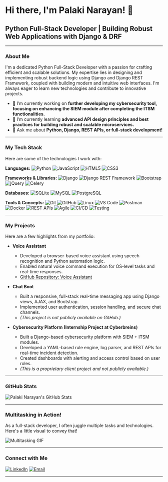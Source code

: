 # Hi there, I'm Palaki Narayan! 👋

## Python Full-Stack Developer | Building Robust Web Applications with Django & DRF

---

### About Me

I'm a dedicated Python Full-Stack Developer with a passion for crafting efficient and scalable solutions. My expertise lies in designing and implementing robust backend logic using Django and Django REST Framework, coupled with building modern and intuitive web interfaces. I'm always eager to learn new technologies and contribute to innovative projects.

-   🔭 I’m currently working on **further developing my cybersecurity tool, focusing on enhancing the SIEM module after completing the ITSM functionalities.**
-   🌱 I’m currently learning **advanced API design principles and best practices for building robust and scalable microservices.**
-   💬 Ask me about **Python, Django, REST APIs, or full-stack development!**

---

### My Tech Stack

Here are some of the technologies I work with:

**Languages:**
![Python](https://img.shields.io/badge/Python-3776AB?style=for-the-badge&logo=python&logoColor=white)
![JavaScript](https://img.shields.io/badge/JavaScript-F7DF1E?style=for-the-badge&logo=javascript&logoColor=black)
![HTML5](https://img.shields.io/badge/HTML5-E34F26?style=for-the-badge&logo=html5&logoColor=white)
![CSS3](https://img.shields.io/badge/CSS3-1572B6?style=for-the-badge&logo=css3&logoColor=white)

**Frameworks & Libraries:**
![Django](https://img.shields.io/badge/Django-092E20?style=for-the-badge&logo=django&logoColor=white)
![Django REST Framework](https://img.shields.io/badge/DRF-092E20?style=for-the-badge&logo=django&logoColor=white)
![Bootstrap](https://img.shields.io/badge/Bootstrap-7952B3?style=for-the-badge&logo=bootstrap&logoColor=white)
![jQuery](https://img.shields.io/badge/jQuery-0769AD?style=for-the-badge&logo=jquery&logoColor=white)
![Celery](https://img.shields.io/badge/Celery-37812D?style=for-the-badge&logo=celery&logoColor=white)

**Databases:**
![SQLite](https://img.shields.io/badge/SQLite-07405E?style=for-the-badge&logo=sqlite&logoColor=white)
![MySQL](https://img.shields.io/badge/MySQL-4479A1?style=for-the-badge&logo=mysql&logoColor=white)
![PostgreSQL](https://img.shields.io/badge/PostgreSQL-316192?style=for-the-badge&logo=postgresql&logoColor=white)

**Tools & Concepts:**
![Git](https://img.shields.io/badge/Git-F05032?style=for-the-badge&logo=git&logoColor=white)
![GitHub](https://img.shields.io/badge/GitHub-181717?style=for-the-badge&logo=github&logoColor=white)
![Linux](https://img.shields.io/badge/Linux-FCC624?style=for-the-badge&logo=linux&logoColor=black)
![VS Code](https://img.shields.io/badge/VS%20Code-007ACC?style=for-the-badge&logo=visual-studio-code&logoColor=white)
![Postman](https://img.shields.io/badge/Postman-FF6C37?style=for-the-badge&logo=postman&logoColor=white)
![Docker](https://img.shields.io/badge/Docker-2496ED?style=for-the-badge&logo=docker&logoColor=white)
![REST APIs](https://img.shields.io/badge/REST%20APIs-005C9C?style=for-the-badge&logo=api&logoColor=white)
![Agile](https://img.shields.io/badge/Agile-007399?style=for-the-badge&logo=data:image/svg+xml;base64,PHN2ZyB3aWR0aD0iMjQiIGhlaWdodD0iMjQiIHZpZXdCb3g9IjAgMCAyNCAyNCIgZmlsbD0ibm9uZSIgeG1sbnM9Imh0dHA6Ly93d3cudzMub3JnLzIwMDAvc3ZnIj4KPHBhdGggZD0iTTEyIDJDNi40NyAyIDIgNi40NyAyIDEyQzIgMTcuNTMgNi40NyAyMiAxMiAyMkMxNy41MyAyMiAyMiAxNy41MyAyMiAxMkMyMiA2LjQ3IDE3LjUzIDIgMTIgMlpNNyAxMC42MkwxMC42MiAxNEwxNyAxMC41NkwxNS40MyA5TDExLjIgMTIuOTlMNyAxMC42MloiIGZpbGw9IndoaXRlIi8+Cjwvc3ZnPgo=&labelColor=007399&color=007399)
![CI/CD](https://img.shields.io/badge/CI%2FCD-D32F2F?style=for-the-badge&logo=data:image/svg+xml;base64,PHN2ZyB3aWR0aD0iMjQiIGhlaWdodD0iMjQiIHZpZXdCb3g9IjAgMCAyNCAyNCIgZmlsbD0ibm9uZSIgeG1sbnM9Imh0dHA6Ly93d3cudzMub3JnLzIwMDAvc3ZnIj4KPHBhdGggZD0iTTExIDUuODlMMTQuMDMgMTIuMDJMOS45NyAxOS4wOEwxNS45NyAxOS40NkwxNS45NyAxNC41TDE4LjA1IDEzLjAxTDE4LjA1IDE5LjQ1TDYgMTkuNDZMOC4wMiAxMy40N0w5LjA0IDExLjkyTDE1LjA1IDExLjkzTDE1LjA1IDE3LjM4TDExIDUuODlZMTEuMDcgOC45OUwxMS4wNiA5LjAwTDE1LjAzIDE1LjY5TDE0LjA2IDE2Ljk5TDkuOTcgOS45OUwxMS4wNyA4Ljk5WiIgZmlsbD0id2hpdGUiLz4KPC9zdmc+&labelColor=D32F2F&color=D32F2F)
![Testing](https://img.shields.io/badge/Testing-42B983?style=for-the-badge&logo=data:image/svg+xml;base64,PHN2ZyB3aWR0aD0iMjQiIGhlaWdodD0iMjQiIHZpZXdCb3g9IjAgMCAyNCAyNCIgZmlsbD0ibm9uZSIgeG1sbnM9Imh0dHA6Ly93d3cudzMub3JnLzIwMDAvc3ZnIj4KPHBhdGggZD0iTTEyIDJDNi40NyAyIDIgNi40NyAyIDEyQzIgMTcuNTMgNi40NyAyMiAxMiAyMkMxNy41MyAyMiAyMiAxNy41MyAyMiAxMkMyMiA2LjQ3IDE3LjUzIDIgMTIgMlpNOC41IDExLjk5TDcuMzMgMTEuMjVMOC41IDEyLjQ5TDExLjg1IDE0LjUzTDE0LjY3IDkuNTJMMTMuNTcgOC43N0wxMS44NSAxMi43N0w4LjUgMTEuOTlaIiBmaWxsPSJ3aGl0ZSIvPgo8L3N2Zz4=&labelColor=42B983&color=42B983)

---

### My Projects

Here are a few highlights from my portfolio:

-   **Voice Assistant**
    -   Developed a browser-based voice assistant using speech recognition and Python automation logic.
    -   Enabled natural voice command execution for OS-level tasks and real-time responses.
    -   [GitHub Repository: Voice Assistant](https://github.com/palakiNarayan/voice_assistant)

-   **Chat Boot**
    -   Built a responsive, full-stack real-time messaging app using Django views, AJAX, and Bootstrap.
    -   Implemented user authentication, session handling, and secure chat channels.
    -   *(This project is not publicly available on GitHub.)*

-   **Cybersecurity Platform (Internship Project at Cyberbreins)**
    -   Built a Django-based cybersecurity platform with SIEM + ITSM modules.
    -   Developed a YAML-based rule engine, log parser, and REST APIs for real-time incident detection.
    -   Created dashboards with alerting and access control based on user roles.
    -   *(This is a proprietary client project and not publicly available.)*

---

### GitHub Stats

![Palaki Narayan's GitHub Stats](https://github-readme-stats.vercel.app/api?username=palakiNarayan&show_icons=true&theme=dark)

---

### Multitasking in Action!

As a full-stack developer, I often juggle multiple tasks and technologies. Here's a little visual to convey that!

![Multitasking GIF](https://user-images.githubusercontent.com/74038190/212748842-9fcbad5b-6173-4175-8a61-521f3dbb7514.gif)

---

### Connect with Me

[![LinkedIn](https://img.shields.io/badge/LinkedIn-0077B5?style=for-the-badge&logo=linkedin&logoColor=white)](https://linkedin.com/in/palaki-narayan)
[![Email](https://img.shields.io/badge/Email-D14836?style=for-the-badge&logo=gmail&logoColor=white)](mailto:palakinarayan1234@gmail.com)

---
